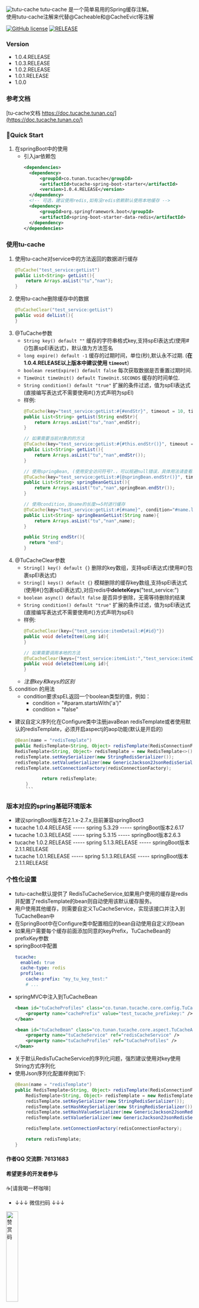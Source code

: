![tutu-cache](https://socialify.git.ci/trifolium-x/tutu-cache/image?description=1&font=Inter&forks=1&issues=1&language=1&name=1&owner=1&pattern=Circuit%20Board&pulls=1&stargazers=1&theme=Light)
tutu-cache 是一个简单易用的Spring缓存注解。
<br/>
使用tutu-cache注解来代替@Cacheable和@CacheEvict等注解

[![GitHub license](https://img.shields.io/github/license/trifolium-x/tutu-cache)](https://github.com/trifolium-x/tutu-cache/blob/master/LICENSE)
[![RELEASE](https://img.shields.io/badge/RELEASE-1.0.4.RELEASE-blue)](https://github.com/trifolium-x/tutu-cache/releases/tag/1.0.4.RELEASE)

### Version
* 1.0.4.RELEASE
* 1.0.3.RELEASE
* 1.0.2.RELEASE
* 1.0.1.RELEASE
* 1.0.0

### 参考文档
   [tu-cache文档 https://doc.tucache.tunan.co/](https://doc.tucache.tunan.co/)
### 🥳Quick Start
1. 在springBoot中的使用
    * 引入jar依赖包
      ```xml
      <dependencies>
        <dependency>
            <groupId>co.tunan.tucache</groupId>
            <artifactId>tucache-spring-boot-starter</artifactId>
            <version>1.0.4.RELEASE</version>
        </dependency>
        <!-- 可选，建议使用redis,如有没redis依赖默认使用本地缓存 -->
        <dependency>
            <groupId>org.springframework.boot</groupId>
            <artifactId>spring-boot-starter-data-redis</artifactId>
        </dependency>
      </dependencies>
      ```
### 使用tu-cache
1. 使用tu-cache对service中的方法返回的数据进行缓存
    ```java
    @TuCache("test_service:getList")
    public List<String> getList(){
        return Arrays.asList("tu","nan");
    }
    ```
2. 使用tu-cache删除缓存中的数据
    ```java
    @TuCacheClear("test_service:getList")
    public void delList(){
    }
    ```
3. @TuCache参数
    * `String key() default ""` 缓存的字符串格式key,支持spEl表达式(使用#{}包裹spEl表达式)，默认值为方法签名
    * `long expire() default -1` 缓存的过期时间，单位(秒),默认永不过期. (**在1.0.4.RELEASE以上版本中建议使用 `timeout`**)
    * `boolean resetExpire() default false` 每次获取数据是否重置过期时间.
    * `TimeUnit timeUnit() default TimeUnit.SECONDS` 缓存的时间单位.
    * `String condition() default "true"` 扩展的条件过滤，值为spEl表达式(直接编写表达式不需要使用#{}方式声明为spEl)
    * 样例:
        ```java
        @TuCache(key="test_service:getList:#{#endStr}", timeout = 10, timeUnit=TimeUnit.SECONDS)
        public List<String> getList(String endStr){
            return Arrays.asList("tu","nan",endStr);
        }
        
        // 如果需要当前对象的的方法
        @TuCache(key="test_service:getList:#{#this.endStr()}", timeout = 120)
        public List<String> getList(){
            return Arrays.asList("tu","nan",endStr());
        }
        
        // 使用springBean, (使用安全访问符号?.，可以规避null错误，具体用法请查看spEl表达式)
        @TuCache(key="test_service:getList:#{@springBean.endStr()}", timeout = 120)
        public List<String> springBeanGetList(){
            return Arrays.asList("tu","nan",springBean.endStr());
        }
        
        // 使用condition,当name的长度>=5时进行缓存
        @TuCache(key="test_service:getList:#{#name}", condition="#name.length() >= 5")
        public List<String> springBeanGetList(String name){
            return Arrays.asList("tu","nan",name);
        }
        
        public String endStr(){
          return "end";
        }
        ```
4. @TuCacheClear参数
    * `String[] key() default {}` 删除的key数组，支持spEl表达式(使用#{}包裹spEl表达式)
    * `String[] keys() default {}` 模糊删除的缓存key数组,支持spEl表达式(使用#{}包裹spEl表达式),对应redis中**deleteKeys**("test_service:")
    * `boolean async() default false` 是否异步删除，无需等待删除的结果
    * `String condition() default "true"` 扩展的条件过滤，值为spEl表达式(直接编写表达式不需要使用#{}方式声明为spEl)
    * 样例:
        ```java
        @TuCacheClear(key={"test_service:itemDetail:#{#id}"})
        public void deleteItem(Long id){
        }
        
        // 如果需要调用本地的方法
        @TuCacheClear(keys={"test_service:itemList:","test_service:itemDetail:#{#id}"}, async = true)
        public void deleteItem(Long id){
        }
        ```
    * _注意key和keys的区别_
5. condition 的用法
    * condition要求spEL返回一个boolean类型的值，例如：
      * condition = "#param.startsWith('a')"
      * condition = "false"

* 建议自定义序列化在Configure类中注册javaBean redisTemplate或者使用默认的redisTemplate，必须开启aspectj的aop功能(默认是开启的)
  ```java
  @Bean(name = "redisTemplate")
  public RedisTemplate<String, Object> redisTemplate(RedisConnectionFactory redisConnectionFactory) {
  RedisTemplate<String, Object> redisTemplate = new RedisTemplate<>();
  redisTemplate.setKeySerializer(new StringRedisSerializer());
  redisTemplate.setValueSerializer(new GenericJackson2JsonRedisSerializer());
  redisTemplate.setConnectionFactory(redisConnectionFactory);

            return redisTemplate;
      }
      ```
### 版本对应的spring基础环境版本
* 建议springBoot版本在2.1.x-2.7.x,目前兼容springBoot3
* tucache 1.0.4.RELEASE ----- spring 5.3.29 ----- springBoot版本2.6.17
* tucache 1.0.3.RELEASE ----- spring 5.3.15 ----- springBoot版本2.6.3
* tucache 1.0.2.RELEASE ----- spring 5.1.3.RELEASE ----- springBoot版本2.1.1.RELEASE
* tucache 1.0.1.RELEASE ----- spring 5.1.3.RELEASE ----- springBoot版本2.1.1.RELEASE
### 个性化设置
* tutu-cache默认提供了 RedisTuCacheService,如果用户使用的缓存是redis并配置了redisTemplate的bean则自动使用该默认缓存服务。
* 用户使用其他缓存，则需要自定义TuCacheService，实现该接口并注入到TuCacheBean中
* 在SpringBoot中在Configure类中配置相应的bean自动使用自定义的bean
* 如果用户需要每个缓存前面添加同意的keyPrefix，TuCacheBean的prefixKey参数
* springBoot中配置
    ```yaml
    tucache:
      enabled: true
      cache-type: redis
      profiles:
        cache-prefix: "my_tu_key_test:"
        # ...
    ```
* springMVC中注入到TuCacheBean
    ```xml
    <bean id="tuCacheProfiles" class="co.tunan.tucache.core.config.TuCacheProfiles">
        <property name="cachePrefix" value="test_tucache_prefixkey:" />
    </bean>
    ```
    ```xml
    <bean id="tuCacheBean" class="co.tunan.tucache.core.aspect.TuCacheAspect">
        <property name="tuCacheService" ref="redisCacheService" />
        <property name="tuCacheProfiles" ref="tuCacheProfiles" />
    </bean>
    ```
* 关于默认RedisTuCacheService的序列化问题，强烈建议使用对key使用String方式序列化
* 使用Json序列化配置样例如下:
    ```java
    @Bean(name = "redisTemplate")
    public RedisTemplate<String, Object> redisTemplate(RedisConnectionFactory redisConnectionFactory) {
        RedisTemplate<String, Object> redisTemplate = new RedisTemplate<>();
        redisTemplate.setKeySerializer(new StringRedisSerializer());
        redisTemplate.setHashKeySerializer(new StringRedisSerializer());
        redisTemplate.setHashValueSerializer(new GenericJackson2JsonRedisSerializer(createGenericObjectMapper()));
        redisTemplate.setValueSerializer(new GenericJackson2JsonRedisSerializer(createGenericObjectMapper()));
    
        redisTemplate.setConnectionFactory(redisConnectionFactory);
    
        return redisTemplate;
    }
    ```
  
#### 作者QQ 交流群: 76131683
#### 希望更多的开发者参与
☕️[请我喝一杯咖啡]
* ↓↓↓ 微信扫码 ↓↓↓

<img src="assets/payee/wechat.jpg" width="25%" alt="赞赏码"/>

### 打赏列表
| 昵称(按时间顺序) | 金额 |
|-----------|----|
|  一直在梦想路上 | 20  |
|           |    |
|           |    |


### [感谢JetBrains提供的免费授权](https://www.jetbrains.com/?from=tutu-cache)
[![JetBrains logo](assets/thanks/jetbrains.svg)](https://www.jetbrains.com/?from=tutu-cache)